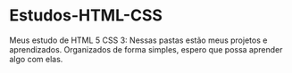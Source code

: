 # Estudos-HTML-CSS
Meus estudo de HTML 5 CSS 3:
Nessas pastas estão meus projetos e aprendizados. Organizados de forma simples, espero que possa aprender algo com elas. 
